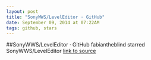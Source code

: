 ```yaml
---
layout: post
title: "SonyWWS/LevelEditor · GitHub"
date: September 09, 2014 at 07:22AM
tags: github, stars
---
```

##SonyWWS/LevelEditor · GitHub
fabiantheblind starred SonyWWS/LevelEditor
[link to source](http://ift.tt/1nv12gU) 
